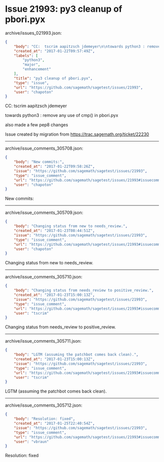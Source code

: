 # Issue 21993: py3 cleanup of pbori.pyx

archive/issues_021993.json:
```json
{
    "body": "CC:  tscrim aapitzsch jdemeyer\n\ntowards python3 : remove any use of cmp() in pbori.pyx\n\nalso made a few pep8 changes\n\nIssue created by migration from https://trac.sagemath.org/ticket/22230\n\n",
    "created_at": "2017-01-22T09:57:49Z",
    "labels": [
        "python3",
        "major",
        "enhancement"
    ],
    "title": "py3 cleanup of pbori.pyx",
    "type": "issue",
    "url": "https://github.com/sagemath/sagetest/issues/21993",
    "user": "chapoton"
}
```
CC:  tscrim aapitzsch jdemeyer

towards python3 : remove any use of cmp() in pbori.pyx

also made a few pep8 changes

Issue created by migration from https://trac.sagemath.org/ticket/22230





---

archive/issue_comments_305708.json:
```json
{
    "body": "New commits:",
    "created_at": "2017-01-22T09:58:26Z",
    "issue": "https://github.com/sagemath/sagetest/issues/21993",
    "type": "issue_comment",
    "url": "https://github.com/sagemath/sagetest/issues/21993#issuecomment-305708",
    "user": "chapoton"
}
```

New commits:



---

archive/issue_comments_305709.json:
```json
{
    "body": "Changing status from new to needs_review.",
    "created_at": "2017-01-23T08:44:51Z",
    "issue": "https://github.com/sagemath/sagetest/issues/21993",
    "type": "issue_comment",
    "url": "https://github.com/sagemath/sagetest/issues/21993#issuecomment-305709",
    "user": "chapoton"
}
```

Changing status from new to needs_review.



---

archive/issue_comments_305710.json:
```json
{
    "body": "Changing status from needs_review to positive_review.",
    "created_at": "2017-01-23T15:00:13Z",
    "issue": "https://github.com/sagemath/sagetest/issues/21993",
    "type": "issue_comment",
    "url": "https://github.com/sagemath/sagetest/issues/21993#issuecomment-305710",
    "user": "tscrim"
}
```

Changing status from needs_review to positive_review.



---

archive/issue_comments_305711.json:
```json
{
    "body": "LGTM (assuming the patchbot comes back clean).",
    "created_at": "2017-01-23T15:00:13Z",
    "issue": "https://github.com/sagemath/sagetest/issues/21993",
    "type": "issue_comment",
    "url": "https://github.com/sagemath/sagetest/issues/21993#issuecomment-305711",
    "user": "tscrim"
}
```

LGTM (assuming the patchbot comes back clean).



---

archive/issue_comments_305712.json:
```json
{
    "body": "Resolution: fixed",
    "created_at": "2017-01-25T22:40:54Z",
    "issue": "https://github.com/sagemath/sagetest/issues/21993",
    "type": "issue_comment",
    "url": "https://github.com/sagemath/sagetest/issues/21993#issuecomment-305712",
    "user": "vbraun"
}
```

Resolution: fixed
